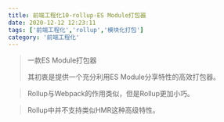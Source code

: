 ```yaml
---
title: 前端工程化10-rollup-ES Module打包器
date: 2020-12-12 12:23:11
tags: ['前端工程化','rollup','模块化打包']
category: '前端工程化'
---
```


> 一款ES Module打包器
>
> 其初衷是提供一个充分利用ES Module分享特性的高效打包器。

> Rollup与Webpack的作用类似，但是Rollup更加小巧。

> Rollup中并不支持类似HMR这种高级特性。

